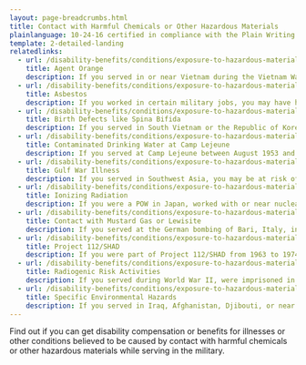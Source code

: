 ```yaml
---
layout: page-breadcrumbs.html
title: Contact with Harmful Chemicals or Other Hazardous Materials
plainlanguage: 10-24-16 certified in compliance with the Plain Writing Act
template: 2-detailed-landing
relatedlinks:
  - url: /disability-benefits/conditions/exposure-to-hazardous-materials/agent-orange/
    title: Agent Orange
    description: If you served in or near Vietnam during the Vietnam War Era—or in certain related jobs—you may have had contact with Agent Orange and other toxic chemicals used to clear plants and trees during the war.
  - url: /disability-benefits/conditions/exposure-to-hazardous-materials/asbestos/
    title: Asbestos
    description: If you worked in certain military jobs, you may have had contact with asbestos (toxic fibers once used in many buildings and products).
  - url: /disability-benefits/conditions/exposure-to-hazardous-materials/birth-defects/
    title: Birth Defects like Spina Bifida
    description: If you served in South Vietnam or the Republic of Korea during certain time periods, you may have had contact with chemicals like Agent Orange believed to cause birth defects in the children of Veterans.
  - url: /disability-benefits/conditions/exposure-to-hazardous-materials/contaminated-drinking-water-at-camp-lejeune/
    title: Contaminated Drinking Water at Camp Lejeune
    description: If you served at Camp Lejeune between August 1953 and December 1987, you may be at risk for certain illnesses believed to be caused by contaminants found in the camp's drinking water during that time.
  - url: /disability-benefits/conditions/exposure-to-hazardous-materials/gulf-war-illness/
    title: Gulf War Illness
    description: If you served in Southwest Asia, you may be at risk of certain illnesses linked to that region.
  - url: /disability-benefits/conditions/exposure-to-hazardous-materials/ionizing-radiation/
    title: Ionizing Radiation
    description: If you were a POW in Japan, worked with or near nuclear testing, worked with X-rays or at a nuclear reactor, or worked in certain other jobs, you may have had contact with ionizing radiation.
  - url: /disability-benefits/conditions/exposure-to-hazardous-materials/mustard-gas/
    title: Contact with Mustard Gas or Lewisite
    description: If you served at the German bombing of Bari, Italy, in World War II or worked in certain other jobs, you may have had contact with mustard gas.
  - url: /disability-benefits/conditions/exposure-to-hazardous-materials/project112-SHAD/
    title: Project 112/SHAD
    description: If you were part of Project 112/SHAD from 1963 to 1974, you may be at risk of illnesses believed to be caused by chemical testing.
  - url: /disability-benefits/conditions/exposure-to-hazardous-materials/radiogenic-risk-activities/
    title: Radiogenic Risk Activities
    description: If you served during World War II, were imprisoned in Japan, worked with or near nuclear testing, or served at a gaseous diffusion plant or in certain other jobs, you may be at risk for illnesses believed to be caused by radiation.
  - url: /disability-benefits/conditions/exposure-to-hazardous-materials/specific-environmental-hazards/
    title: Specific Environmental Hazards
    description: If you served in Iraq, Afghanistan, Djibouti, or near Atsugi, Japan, you may have had contact with toxic particles or pollutants.
---
```


Find out if you can get disability compensation or benefits for illnesses or other conditions believed to be caused by contact with harmful chemicals or other hazardous materials while serving in the military.
